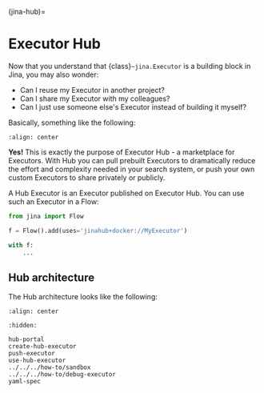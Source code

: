 (jina-hub)=
# Executor Hub

Now that you understand that {class}`~jina.Executor` is a building block in Jina, you may also wonder:

- Can I reuse my Executor in another project?
- Can I share my Executor with my colleagues?
- Can I just use someone else's Executor instead of building it myself?

Basically, something like the following:

```{figure} ../../../../.github/hub-user-journey.svg
:align: center
```

**Yes!** This is exactly the purpose of Executor Hub - a marketplace for Executors. With Hub you can pull prebuilt
Executors to dramatically reduce the effort and complexity needed in your search system, or push your own custom
Executors to share privately or publicly.

A Hub Executor is an Executor published on Executor Hub. You can use such an Executor in a Flow:

```python
from jina import Flow

f = Flow().add(uses='jinahub+docker://MyExecutor')

with f:
    ...
``` 

## Hub architecture

The Hub architecture looks like the following:

```{figure} ../../../../.github/hub-system.svg
:align: center
```

```{toctree}
:hidden:

hub-portal
create-hub-executor
push-executor
use-hub-executor
../../../how-to/sandbox
../../../how-to/debug-executor
yaml-spec
```

